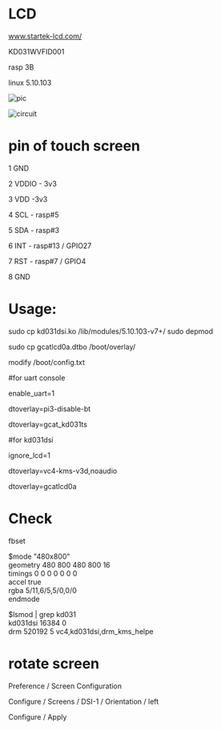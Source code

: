 # LCD
www.startek-lcd.com/

KD031WVFID001

rasp 3B

linux 5.10.103

![pic](https://github.com/greatcattw/rpi_dsi_driver_KD031WVFID001/blob/main/pic/demo1.jpg)

![circuit](https://github.com/greatcattw/rpi_dsi_driver_KD031WVFID001/blob/main/circuit/kd031_circuit.png)


# pin of touch screen

1 GND

2 VDDIO - 3v3

3 VDD -3v3

4 SCL - rasp#5

5 SDA - rasp#3

6 INT - rasp#13 / GPIO27

7 RST - rasp#7 / GPIO4

8 GND


# Usage:
sudo cp kd031dsi.ko /lib/modules/5.10.103-v7+/
sudo depmod

sudo cp gcatlcd0a.dtbo /boot/overlay/

modify /boot/config.txt

#for uart console

enable_uart=1

dtoverlay=pi3-disable-bt

dtoverlay=gcat_kd031ts




#for kd031dsi

ignore_lcd=1

dtoverlay=vc4-kms-v3d,noaudio

dtoverlay=gcatlcd0a


# Check
fbset                                                         
                                                                                
$mode "480x800"                                                                  
    geometry 480 800 480 800 16                                                 
    timings 0 0 0 0 0 0 0                                                       
    accel true                                                                  
    rgba 5/11,6/5,5/0,0/0                                                       
endmode

$lsmod | grep kd031                                            
kd031dsi               16384  0                                                 
drm                   520192  5 vc4,kd031dsi,drm_kms_helpe

# rotate screen

Preference / Screen Configuration 

Configure / Screens / DSI-1 / Orientation / left

Configure / Apply
